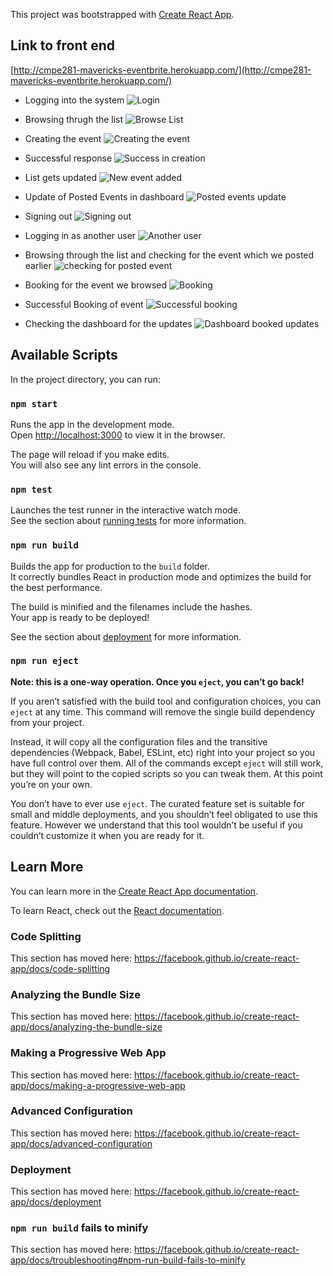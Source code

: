 This project was bootstrapped with [Create React App](https://github.com/facebook/create-react-app).

## Link to front end
[http://cmpe281-mavericks-eventbrite.herokuapp.com/](http://cmpe281-mavericks-eventbrite.herokuapp.com/)

- Logging into the system
![Login](../images/bookmyevent-frontend/1.png)

- Browsing thrugh the list
![Browse List](../images/bookmyevent-frontend/2.png)

- Creating the event
![Creating the event](../images/bookmyevent-frontend/3.png)

- Successful response
![Success in creation](../images/bookmyevent-frontend/4.png)

- List gets updated
![New event added](../images/bookmyevent-frontend/5.png)

- Update of Posted Events in dashboard
![Posted events update](../images/bookmyevent-frontend/6.png)

- Signing out 
![Signing out](../images/bookmyevent-frontend/7.png)

- Logging in as another user 
![Another user](../images/bookmyevent-frontend/8.png)

- Browsing through the list and checking for the event which we posted earlier 
![checking for posted event](../images/bookmyevent-frontend/9.png)

- Booking for the event we browsed 
![Booking](../images/bookmyevent-frontend/10.png)

- Successful Booking of event
![Successful booking](../images/bookmyevent-frontend/12.png)

- Checking the dashboard for the updates 
![Dashboard booked updates](../images/bookmyevent-frontend/13.png)


## Available Scripts

In the project directory, you can run:

### `npm start`

Runs the app in the development mode.<br>
Open [http://localhost:3000](http://localhost:3000) to view it in the browser.

The page will reload if you make edits.<br>
You will also see any lint errors in the console.

### `npm test`

Launches the test runner in the interactive watch mode.<br>
See the section about [running tests](https://facebook.github.io/create-react-app/docs/running-tests) for more information.

### `npm run build`

Builds the app for production to the `build` folder.<br>
It correctly bundles React in production mode and optimizes the build for the best performance.

The build is minified and the filenames include the hashes.<br>
Your app is ready to be deployed!

See the section about [deployment](https://facebook.github.io/create-react-app/docs/deployment) for more information.

### `npm run eject`

**Note: this is a one-way operation. Once you `eject`, you can’t go back!**

If you aren’t satisfied with the build tool and configuration choices, you can `eject` at any time. This command will remove the single build dependency from your project.

Instead, it will copy all the configuration files and the transitive dependencies (Webpack, Babel, ESLint, etc) right into your project so you have full control over them. All of the commands except `eject` will still work, but they will point to the copied scripts so you can tweak them. At this point you’re on your own.

You don’t have to ever use `eject`. The curated feature set is suitable for small and middle deployments, and you shouldn’t feel obligated to use this feature. However we understand that this tool wouldn’t be useful if you couldn’t customize it when you are ready for it.

## Learn More

You can learn more in the [Create React App documentation](https://facebook.github.io/create-react-app/docs/getting-started).

To learn React, check out the [React documentation](https://reactjs.org/).

### Code Splitting

This section has moved here: https://facebook.github.io/create-react-app/docs/code-splitting

### Analyzing the Bundle Size

This section has moved here: https://facebook.github.io/create-react-app/docs/analyzing-the-bundle-size

### Making a Progressive Web App

This section has moved here: https://facebook.github.io/create-react-app/docs/making-a-progressive-web-app

### Advanced Configuration

This section has moved here: https://facebook.github.io/create-react-app/docs/advanced-configuration

### Deployment

This section has moved here: https://facebook.github.io/create-react-app/docs/deployment

### `npm run build` fails to minify

This section has moved here: https://facebook.github.io/create-react-app/docs/troubleshooting#npm-run-build-fails-to-minify
